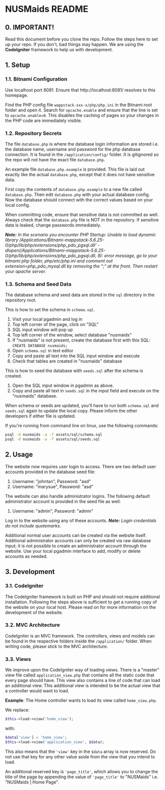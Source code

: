 # NUSMaids README

## 0. IMPORTANT!
Read this document before you clone the repo. Follow the steps here to set up your repo. If you don't, bad things may happen. We are using the **CodeIgniter** framework to help us with development.

## 1. Setup

### 1.1. Bitnami Configuration
Use localhost port 8081. Ensure that http://localhost:8081/ resolves to this homepage.

Find the PHP config file `wappstack-xxx-x/php/php.ini` in the Bitnami root folder and open it. Search for `opcache.enable` and ensure that the line is set to `opcache.enable=0`. This disables the caching of pages so your changes in the PHP code are immediately visible.

### 1.2. Repository Secrets
The file `database.php` is where the database login information are stored i.e. the database name, username and password for the php database connection. It is found in the `/application/config/` folder. It is gitignored so the repo will not have the exact file `database.php`. 

An example file `database.php.example` is provided. This file is laid out exactly like the actual `database.php`, except that it does not have sensitive data.

First copy the contents of `database.php.example` to a new file called `database.php`. Then edit `database.php` with your actual database config. Now the database should connect with the correct values based on your local config.

When committing code, ensure that sensitive data is not committed as well. Always check that the `database.php` file is NOT in the repository. If sensitive data is leaked, change passwords immediately.

_**Note:** In the scenario you encounter PHP Startup: Unable to load dynamic library /Applications/Bitnami-mappstack-5.6.25-0/php/lib/php/extensions/php_pdo_pgsql.dll' - dlopen(/Applications/Bitnami-mappstack-5.6.25-0/php/lib/php/extensions/php_pdo_pgsql.dll, 9): error message, go to your bitnami php folder, php/etc/php.ini and comment out extension=php_pdo_mysql.dll by removing the ";" at the front. Then restart your apache server._


### 1.3. Schema and Seed Data
The database schema and seed data are stored in the `sql` directory in the repository root.

This is how to set the schema in `schema.sql`.

1. Visit your local pgadmin and log in
2. Top left corner of the page, click on "SQL"
3. SQL input window will pop up
4. Top left corner of the window, select database "nusmaids"
5. If "nusmaids" is not present, create the database first with this SQL: `CREATE DATABASE nusmaids;`
6. Open `schema.sql` in text editor
7. Copy and paste all text into the SQL input window and execute
8. Check that tables are created in "nusmaids" database

This is how to seed the database with `seeds.sql` after the schema is created.

1. Open the SQL input window in pgadmin as above.
2. Copy and paste all text in `seeds.sql` in the input field and execute on the "nusmaids" database.

When schema or seeds are updated, you'll have to run both `schema.sql` and `seeds.sql` again to update the local copy.
Please inform the other developers if either file is updated.

If you're running from command line on linux, use the following commands:
```bash
psql -d nusmaids -a -f assets/sql/schema.sql
psql -d nusmaids -a -f assets/sql/seeds.sql
```

## 2. Usage
The website now requires user login to access. There are two default user accounts provided in the database seed file:

1. Username: "johntan", Password: "asd"
2. Username: "marysue", Password: "asd"

The website can also handle administrator logins. The following default administrator account is provided in the seed file as well:

1. Username: "admin", Password: "admin"

Log in to the website using any of these accounts. _**Note:** Login credentials do not include quotemarks._

Additional normal user accounts can be created via the website itself. Additional administrator accounts can only be created via raw database input; it is not possible to create an administrator account through the website. Use your local pgadmin interface to add, modify or delete accounts as needed.

## 3. Development

### 3.1. CodeIgniter
The CodeIgniter framework is built on PHP and should not require additional installation. Following the steps above is sufficient to get a running copy of the website on your local host. Please read on for more information on the development of the website.

### 3.2. MVC Architecture
CodeIgniter is an MVC framework. The controllers, views and models can be found in the respective folders inside the `/application/` folder. When writing code, please stick to the MVC architecture.

### 3.3. Views
We improve upon the CodeIgniter way of loading views. There is a "master" view file called `application_view.php` that contains all the static code that every page should have. This view also contains a line of code that can load an additional view. This additional view is intended to be the actual view that a controller would want to load.

**Example**: The Home controller wants to load its view called `home_view.php`. 

We replace:
```php
$this->load->view('home_view');
```
with:
```php
$data['view'] = 'home_view';
$this->load->view('application_view', $data);
```
This also means that the `'view'` key in the `$data` array is now reserved. Do not use that key for any other value aside from the view that you intend to load.

An additional reserved key is `'page_title'`, which allows you to change the title of the page by appending the value of `'page_title'` to "NUSMaids" i.e. "NUSMaids | Home Page".
